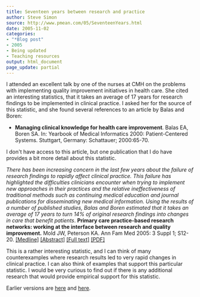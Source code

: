 ```yaml
---
title: Seventeen years between research and practice
author: Steve Simon
source: http://www.pmean.com/05/SeventeenYears.html
date: 2005-11-02
categories:
- "*Blog post"
- 2005
- Being updated
- Teaching resources
output: html_document
page_update: partial
---
```


I attended an excellent talk by one of the nurses at CMH on the problems
with implementing quality improvement initiatives in health care. She
cited an interesting statistics, that it takes an average of 17 years
for research findings to be implemented in clinical practice. I asked
her for the source of this statistic, and she found several references
to an article by Balas and Boren:

- **Managing clinical knowledge for health care improvement**. Balas
EA, Boren SA. In: Yearbook of Medical Informatics 2000:
Patient-Centered Systems. Stuttgart, Germany: Schattauer;
2000:65-70.

I don't have access to this article, but one publication that I do have
provides a bit more detail about this statistic.

*There has been increasing concern in the last few years about the
failure of research findings to rapidly affect clinical practice. This
failure has highlighted the difficulties clinicians encounter when
trying to implement new approaches in their practices and the relative
ineffectiveness of traditional methods such as continuing medical
education and journal publications for disseminating new medical
information. Using the results of a number of published studies, Balas
and Boren estimated that it takes an average of 17 years to turn 14%
of original research findings into changes in care that benefit
patients*. **Primary care practice-based research networks: working at
the interface between research and quality improvement.** Mold JW,
Peterson KA. Ann Fam Med 2005: 3 Suppl 1; S12-20.
[\[Medline\]](http://www.ncbi.nlm.nih.gov/entrez/query.fcgi?cmd=Retrieve&db=PubMed&list_uids=15928213&dopt=Abstract)
[\[Abstract\]](http://www.annfammed.org/cgi/content/abstract/3/suppl_1/s12)
[\[Full
text\]](http://www.annfammed.org/cgi/content/full/3/suppl_1/s12)
[\[PDF\]](http://www.annfammed.org/cgi/reprint/3/suppl_1/s12.pdf)

This is a rather interesting statistic, and I can think of many
counterexamples where research results led to very rapid changes in
clinical practice. I can also think of examples that support this
particular statistic. I would be very curious to find out if there is
any additional research that would provide empirical support for this
statistic.

Earlier versions are [here][sim1] and [here][sim2].

[sim1]: http://www.pmean.com/05/SeventeenYears.html
[sim2]: http://new.pmean.com/seventeen-years/

